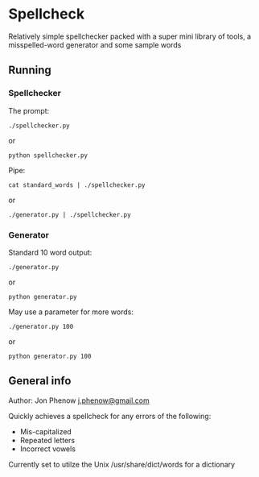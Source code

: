 # Spellcheck

Relatively simple spellchecker packed with a super mini library of tools, a misspelled-word generator and some sample words

## Running

### Spellchecker
	
The prompt:

    ./spellchecker.py

or

    python spellchecker.py

Pipe:

    cat standard_words | ./spellchecker.py

or

    ./generator.py | ./spellchecker.py

### Generator
	
Standard 10 word output:

    ./generator.py

or

    python generator.py

May use a parameter for more words:

    ./generator.py 100

or

    python generator.py 100

## General info
	
Author: Jon Phenow <j.phenow@gmail.com>

Quickly achieves a spellcheck for any errors of the following:

- Mis-capitalized
- Repeated letters
- Incorrect vowels

Currently set to utilze the Unix /usr/share/dict/words for a dictionary

